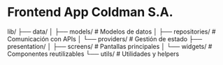 # Frontend App Coldman S.A.

lib/
├── data/
│   ├── models/       # Modelos de datos
│   ├── repositories/ # Comunicación con APIs
│   └── providers/    # Gestión de estado
├── presentation/
│   ├── screens/      # Pantallas principales
│   └── widgets/      # Componentes reutilizables
└── utils/           # Utilidades y helpers
